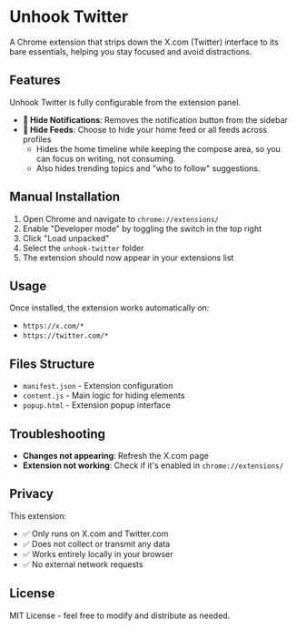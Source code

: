 # Unhook Twitter

A Chrome extension that strips down the X.com (Twitter) interface to its bare essentials, helping you stay focused and avoid distractions.

## Features

Unhook Twitter is fully configurable from the extension panel.

- **🔕 Hide Notifications**: Removes the notification button from the sidebar
- **📝 Hide Feeds**: Choose to hide your home feed or all feeds across profiles
  - Hides the home timeline while keeping the compose area, so you can focus on writing, not consuming.
  - Also hides trending topics and "who to follow" suggestions.

## Manual Installation

1. Open Chrome and navigate to `chrome://extensions/`
2. Enable "Developer mode" by toggling the switch in the top right
3. Click "Load unpacked"
4. Select the `unhook-twitter` folder
5. The extension should now appear in your extensions list

## Usage

Once installed, the extension works automatically on:
- `https://x.com/*`
- `https://twitter.com/*`

## Files Structure

- `manifest.json` - Extension configuration
- `content.js` - Main logic for hiding elements
- `popup.html` - Extension popup interface

## Troubleshooting

- **Changes not appearing**: Refresh the X.com page
- **Extension not working**: Check if it's enabled in `chrome://extensions/`

## Privacy

This extension:
- ✅ Only runs on X.com and Twitter.com
- ✅ Does not collect or transmit any data
- ✅ Works entirely locally in your browser
- ✅ No external network requests

## License

MIT License - feel free to modify and distribute as needed.

